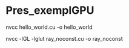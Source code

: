 # Pres_exemplGPU

nvcc hello_world.cu -o hello_world

nvcc -lGL -lglut ray_noconst.cu -o ray_noconst
